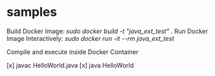 # samples
Build Docker Image: *sudo docker build -t "java_ext_test" .*
Run Docker Image Interactively: *sudo docker run -it --rm java_ext_test*

Compile and execute inside Docker Container

[x] javac HelloWorld.java
[x] java HelloWorld
